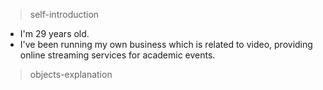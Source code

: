 > self-introduction
- I'm 29 years old.
- I've been running my own business which is related to video, providing online streaming services for academic events.

> objects-explanation